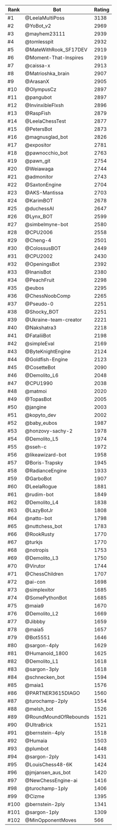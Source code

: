 Rank|Bot|Rating
---|---|---
#1|@LeelaMultiPoss|3138
#2|@YoBot_v2|2969
#3|@mayhem23111|2939
#4|@tomlesspit|2932
#5|@MateWithRook_SF17DEV|2919
#6|@Moment-That-Inspires|2919
#7|@caissa-x|2913
#8|@Matrioshka_brain|2907
#9|@ArasanX|2905
#10|@OlympusCz|2897
#11|@pangubot|2897
#12|@InvinxibleFlxsh|2896
#13|@RaspFish|2879
#14|@LeelaChessTest|2877
#15|@PetersBot|2873
#16|@magnusglad_bot|2826
#17|@expositor|2781
#18|@pawnocchio_bot|2763
#19|@pawn_git|2754
#20|@Weiawaga|2744
#21|@admonitor|2743
#22|@SaxtonEngine|2704
#23|@AKS-Mantissa|2703
#24|@KarimBOT|2678
#25|@duchessAI|2647
#26|@Lynx_BOT|2599
#27|@simbelmyne-bot|2580
#28|@CPU2006|2558
#29|@Cheng-4|2501
#30|@ColossusBOT|2449
#31|@CPU2002|2430
#32|@OpeningsBot|2392
#33|@InanisBot|2380
#34|@PeachFruit|2298
#35|@eubos|2295
#36|@ChessNoobComp|2265
#37|@Pseudo-0|2251
#38|@Shocky_BOT|2251
#39|@Ukraine-team-creator|2221
#40|@Nakshatra3|2218
#41|@FataliiBot|2198
#42|@simpleEval|2169
#43|@ByteKnightEngine|2124
#44|@Goldfish-Engine|2123
#45|@CosetteBot|2090
#46|@Demolito_L6|2048
#47|@CPU1990|2038
#48|@matmoi|2020
#49|@TopasBot|2005
#50|@jangine|2003
#51|@kopyto_dev|2002
#52|@baby_eubos|1987
#53|@honzovy-sachy-2|1978
#54|@Demolito_L5|1974
#55|@sseh-c|1972
#56|@likeawizard-bot|1958
#57|@Boris-Trapsky|1945
#58|@RadianceEngine|1933
#59|@GarboBot|1907
#60|@LeelaRogue|1881
#61|@rudim-bot|1849
#62|@Demolito_L4|1838
#63|@LazyBotJr|1808
#64|@natto-bot|1798
#65|@nuttchess_bot|1783
#66|@RookRusty|1770
#67|@turkjs|1770
#68|@notropis|1753
#69|@Demolito_L3|1750
#70|@Virutor|1744
#71|@ChessChildren|1707
#72|@ai-con|1698
#73|@simplexitor|1685
#74|@SomePythonBot|1685
#75|@maia9|1670
#76|@Demolito_L2|1669
#77|@Jibbby|1659
#78|@maia5|1657
#79|@Bot5551|1646
#80|@sargon-4ply|1629
#81|@Humanoid_1800|1625
#82|@Demolito_L1|1618
#83|@sargon-3ply|1618
#84|@schnecken_bot|1594
#85|@maia1|1576
#86|@PARTNER3615DIAGO|1560
#87|@turochamp-2ply|1554
#88|@melsh_bot|1526
#89|@RoundMoundOfRebounds|1521
#90|@UltraBrick|1521
#91|@bernstein-4ply|1518
#92|@Humaia|1503
#93|@plumbot|1448
#94|@sargon-2ply|1431
#95|@LouisChess48-6K|1424
#96|@jmjansen_aus_bot|1420
#97|@NewChessEngine-ai|1416
#98|@turochamp-1ply|1406
#99|@Cizme|1395
#100|@bernstein-2ply|1341
#101|@sargon-1ply|1309
#102|@MinOpponentMoves|566
